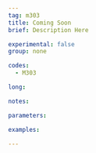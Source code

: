 ```yaml
---
tag: m303
title: Coming Soon
brief: Description Here

experimental: false
group: none

codes:
  - M303

long:

notes:

parameters:

examples:

---
```


